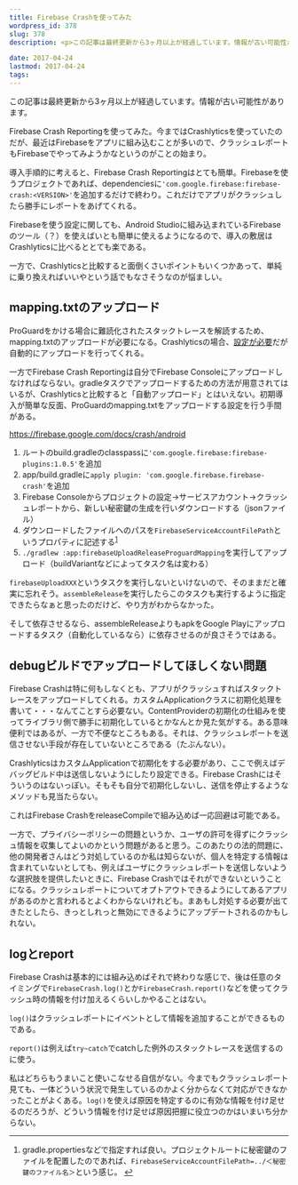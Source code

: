 ```yaml
---
title: Firebase Crashを使ってみた
wordpress_id: 378
slug: 378
description: <p>この記事は最終更新から3ヶ月以上が経過しています。情報が古い可能性があります。Firebase Crash Reportingを使ってみた。今まではCrashlyticsを使っていたのだが、最近はFirebaseをアプリ [&hellip;]</p>

date: 2017-04-24
lastmod: 2017-04-24
tags: 
---
```


<div id="wppda_alert">この記事は最終更新から3ヶ月以上が経過しています。情報が古い可能性があります。</div><p>Firebase Crash Reportingを使ってみた。今まではCrashlyticsを使っていたのだが、最近はFirebaseをアプリに組み込むことが多いので、クラッシュレポートもFirebaseでやってみようかなというのがことの始まり。</p>
<p>導入手順的に考えると、Firebase Crash Reportingはとても簡単。Firebaseを使うプロジェクトであれば、dependenciesに<code>'com.google.firebase:firebase-crash:&lt;VERSION&gt;'</code>を追加するだけで終わり。これだけでアプリがクラッシュしたら勝手にレポートをあげてくれる。</p>
<p>Firebaseを使う設定に関しても、Android Studioに組み込まれているFirebaseのツール（？）を使えばいとも簡単に使えるようになるので、導入の敷居はCrashlyticsに比べるととても楽である。</p>
<p>一方で、Crashlyticsと比較すると面倒くさいポイントもいくつかあって、単純に乗り換えればいいやという話でもなさそうなのが悩ましい。</p>
<h2>mapping.txtのアップロード</h2>
<p>ProGuardをかける場合に難読化されたスタックトレースを解読するため、mapping.txtのアップロードが必要になる。Crashlyticsの場合、<a href="https://docs.fabric.io/android/crashlytics/dex-and-proguard.html">設定が必要</a>だが自動的にアップロードを行ってくれる。</p>
<p>一方でFirebase Crash Reportingは自分でFirebase Consoleにアップロードしなければならない。gradleタスクでアップロードするための方法が用意されてはいるが、Crashlyticsと比較すると「自動アップロード」とはいえない。初期導入が簡単な反面、ProGuardのmapping.txtをアップロードする設定を行う手間がある。</p>
<p><a href="https://firebase.google.com/docs/crash/android">https://firebase.google.com/docs/crash/android</a></p>
<ol>
<li>ルートのbuild.gradleのclasspassに<code>'com.google.firebase:firebase-plugins:1.0.5'</code>を追加</li>
<li>app/build.gradleに<code>apply plugin: 'com.google.firebase.firebase-crash'</code>を追加</li>
<li>Firebase Consoleからプロジェクトの設定→サービスアカウント→クラッシュレポートから、新しい秘密鍵の生成を行いダウンロードする（jsonファイル）</li>
<li>ダウンロードしたファイルへのパスを<code>FirebaseServiceAccountFilePath</code>というプロパティに記述する<sup id="fnref-378-1"><a href="#fn-378-1" class="jetpack-footnote">1</a></sup></li>
<li><code>./gradlew :app:firebaseUploadReleaseProguardMapping</code>を実行してアップロード（buildVariantなどによってタスク名は変わる）</li>
</ol>
<p><code>firebaseUploadXXX</code>というタスクを実行しないといけないので、そのままだと確実に忘れそう。<code>assembleRelease</code>を実行したらこのタスクも実行するように指定できたらなぁと思ったのだけど、やり方がわからなかった。</p>
<p>そして依存させるなら、assembleReleaseよりもapkをGoogle Playにアップロードするタスク（自動化しているなら）に依存させるのが良さそうではある。</p>
<h2>debugビルドでアップロードしてほしくない問題</h2>
<p>Firebase Crashは特に何もしなくとも、アプリがクラッシュすればスタックトレースをアップロードしてくれる。カスタムApplicationクラスに初期化処理を書いて・・・なんてことすら必要ない。ContentProviderの初期化の仕組みを使ってライブラリ側で勝手に初期化しているとかなんとか見た気がする。ある意味便利ではあるが、一方で不便なところもある。それは、クラッシュレポートを送信させない手段が存在していないところである（たぶんない）。</p>
<p>CrashlyticsはカスタムApplicationで初期化をする必要があり、ここで例えばデバッグビルド中は送信しないようにしたり設定できる。Firebase Crashにはそういうのはないっぽい。そもそも自分で初期化しないし、送信を停止するようなメソッドも見当たらない。</p>
<p>これはFirebase CrashをreleaseCompileで組み込めば一応回避は可能である。</p>
<p>一方で、プライバシーポリシーの問題というか、ユーザの許可を得ずにクラッシュ情報を収集してよいのかという問題があると思う。このあたりの法的問題に、他の開発者さんはどう対処しているのか私は知らないが、個人を特定する情報は含まれていないとしても、例えばユーザにクラッシュレポートを送信しないような選択肢を提供したいときに、Firebase Crashではそれができないということになる。クラッシュレポートについてオプトアウトできるようにしてあるアプリがあるのかと言われるとよくわからないけれども。まあもし対処する必要が出てきたとしたら、きっとしれっと無効にできるようにアップデートされるのかもしれない。</p>
<h2>logとreport</h2>
<p>Firebase Crashは基本的には組み込めばそれで終わりな感じで、後は任意のタイミングで<code>FirebaseCrash.log()</code>とか<code>FirebaseCrash.report()</code>などを使ってクラッシュ時の情報を付け加えるくらいしかやることはない。</p>
<p><code>log()</code>はクラッシュレポートにイベントとして情報を追加することができるものである。</p>
<p><code>report()</code>は例えば<code>try~catch</code>でcatchした例外のスタックトレースを送信するのに使う。</p>
<p>私はどちらもうまいこと使いこなせる自信がない。今までもクラッシュレポート見ても、一体どういう状況で発生しているのかよく分からなくて対応ができなかったことがよくある。<code>log()</code>を使えば原因を特定するのに有効な情報を付け足せるのだろうが、どういう情報を付け足せば原因把握に役立つのかはいまいち分からない。</p>
<div class="footnotes">
<hr />
<ol>
<li id="fn-378-1">
gradle.propertiesなどで指定すれば良い。プロジェクトルートに秘密鍵のファイルを配置したのであれば、<code>FirebaseServiceAccountFilePath=../＜秘密鍵のファイル名＞</code>という感じ。&#160;<a href="#fnref-378-1">&#8617;</a>
</li>
</ol>
</div>

  